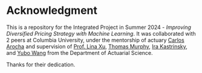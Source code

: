 # Acknowledgment

This is a repository for the Integrated Project in Summer 2024 - *Improving Diversified Pricing Strategy with Machine Learning*. It was collaborated with 2 peers at Columbia University, under the mentorship of actuary [Carlos Arocha](https://www.linkedin.com/in/carocha/?originalSubdomain=ch) and supervision of [Prof. Lina Xu](https://sps.columbia.edu/person/lina-xu), [Thomas Murphy](https://sps.columbia.edu/person/thomas-murphy), [Ira Kastrinsky](https://sps.columbia.edu/person/ira-kastrinsky), and [Yubo Wang](https://sps.columbia.edu/person/yubo-wang-phd) from the Department of Actuarial Science.

Thanks for their dedication.
